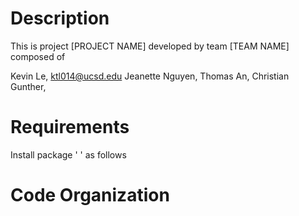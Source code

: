 # Description
This is project [PROJECT NAME] developed by team [TEAM NAME] composed of

Kevin Le, ktl014@ucsd.edu
Jeanette Nguyen,
Thomas An,
Christian Gunther,

# Requirements
Install package ' ' as follows

# Code Organization
